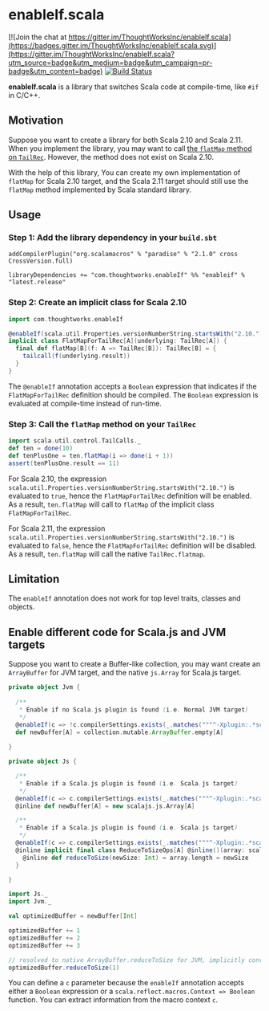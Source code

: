 # enableIf.scala

[![Join the chat at https://gitter.im/ThoughtWorksInc/enableIf.scala](https://badges.gitter.im/ThoughtWorksInc/enableIf.scala.svg)](https://gitter.im/ThoughtWorksInc/enableIf.scala?utm_source=badge&utm_medium=badge&utm_campaign=pr-badge&utm_content=badge)
[![Build Status](https://travis-ci.org/ThoughtWorksInc/enableIf.scala.svg?branch=master)](https://travis-ci.org/ThoughtWorksInc/enableIf.scala)

**enableIf.scala** is a library that switches Scala code at compile-time, like `#if` in C/C++.

## Motivation

Suppose you want to create a library for both Scala 2.10 and Scala 2.11. When you implement the library, you may want to call [the `flatMap` method on `TailRec`](http://www.scala-lang.org/api/current/scala/util/control/TailCalls$$TailRec.html). However, the method does not exist on Scala 2.10.

With the help of this library, You can create my own implementation of `flatMap` for Scala 2.10 target, and the Scala 2.11 target should still use the `flatMap` method implemented by Scala standard library.

## Usage

### Step 1: Add the library dependency in your `build.sbt`

```
addCompilerPlugin("org.scalamacros" % "paradise" % "2.1.0" cross CrossVersion.full)

libraryDependencies += "com.thoughtworks.enableIf" %% "enableif" % "latest.release"
```

### Step 2: Create an implicit class for Scala 2.10

``` scala
import com.thoughtworks.enableIf

@enableIf(scala.util.Properties.versionNumberString.startsWith("2.10."))
implicit class FlatMapForTailRec[A](underlying: TailRec[A]) {
  final def flatMap[B](f: A => TailRec[B]): TailRec[B] = {
    tailcall(f(underlying.result))
  }
}
```

The `@enableIf` annotation accepts a `Boolean` expression that indicates if the `FlatMapForTailRec` definition should be compiled. The `Boolean` expression is evaluated at compile-time instead of run-time.

### Step 3: Call the `flatMap` method on your `TailRec`

``` scala
import scala.util.control.TailCalls._
def ten = done(10)
def tenPlusOne = ten.flatMap(i => done(i + 1))
assert(tenPlusOne.result == 11)
```

For Scala 2.10, the expression `scala.util.Properties.versionNumberString.startsWith("2.10.")` is evaluated to `true`, hence the `FlatMapForTailRec` definition will be enabled. As a result, `ten.flatMap` will call to `flatMap` of the implicit class `FlatMapForTailRec`.

For Scala 2.11, the expression `scala.util.Properties.versionNumberString.startsWith("2.10.")` is evaluated to `false`, hence the `FlatMapForTailRec` definition will be disabled. As a result, `ten.flatMap` will call the native `TailRec.flatmap`.

## Limitation

The `enableIf` annotation does not work for top level traits, classes and objects.

## Enable different code for Scala.js and JVM targets

Suppose you want to create a Buffer-like collection, you may want create an `ArrayBuffer` for JVM target, and the native `js.Array` for Scala.js target.

``` scala
private object Jvm {
  
  /**
   * Enable if no Scala.js plugin is found (i.e. Normal JVM target)
   */
  @enableIf(c => !c.compilerSettings.exists(_.matches("""^-Xplugin:.*scalajs-compiler_[0-9\.\-]*\.jar$""")))
  def newBuffer[A] = collection.mutable.ArrayBuffer.empty[A]
  
}

private object Js {

  /**
   * Enable if a Scala.js plugin is found (i.e. Scala.js target)
   */
  @enableIf(c => c.compilerSettings.exists(_.matches("""^-Xplugin:.*scalajs-compiler_[0-9\.\-]*\.jar$""")))
  @inline def newBuffer[A] = new scalajs.js.Array[A]

  /**
   * Enable if a Scala.js plugin is found (i.e. Scala.js target)
   */
  @enableIf(c => c.compilerSettings.exists(_.matches("""^-Xplugin:.*scalajs-compiler_[0-9\.\-]*\.jar$""")))
  @inline implicit final class ReduceToSizeOps[A] @inline()(array: scalajs.js.Array[A]) {
    @inline def reduceToSize(newSize: Int) = array.length = newSize
  }

}

import Js._
import Jvm._

val optimizedBuffer = newBuffer[Int]

optimizedBuffer += 1
optimizedBuffer += 2
optimizedBuffer += 3

// resolved to native ArrayBuffer.reduceToSize for JVM, implicitly converted to ReduceToSizeOps for Scala.js
optimizedBuffer.reduceToSize(1)
```

You can define a `c` parameter because the `enableIf` annotation accepts either a `Boolean` expression or a `scala.reflect.macros.Context => Boolean` function. You can extract information from the macro context `c`.
